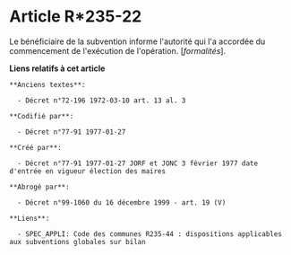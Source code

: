 # Article R*235-22

Le bénéficiaire de la subvention informe l'autorité qui l'a accordée du commencement de l'exécution de l'opération.
[*formalités*].

**Liens relatifs à cet article**

	**Anciens textes**:

	  - Décret n°72-196 1972-03-10 art. 13 al. 3

	**Codifié par**:

	  - Décret n°77-91 1977-01-27

	**Créé par**:

	  - Décret n°77-91 1977-01-27 JORF et JONC 3 février 1977 date d'entrée en vigueur élection des maires

	**Abrogé par**:

	  - Décret n°99-1060 du 16 décembre 1999 - art. 19 (V)

	**Liens**:

	  - SPEC_APPLI: Code des communes R235-44 : dispositions applicables aux subventions globales sur bilan
